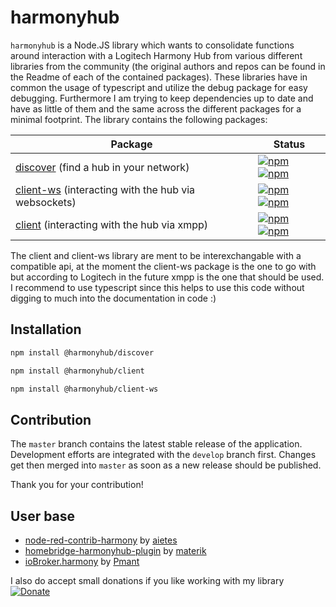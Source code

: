 # harmonyhub
`harmonyhub` is a Node.JS library which wants to consolidate functions around interaction with a Logitech Harmony Hub from various different libraries from the community (the original authors and repos can be found in the Readme of each of the contained packages). These libraries have in common the usage of typescript and utilize the debug package for easy debugging. Furthermore I am trying to keep dependencies up to date and have as little of them and the same across the different packages for a minimal footprint.
The library contains the following packages:

Package | Status
------------ | -------------
[discover](/packages/discover) (find a hub in your network) | [![npm](https://img.shields.io/npm/v/%40harmonyhub/discover.svg)](https://npmjs.com/%40harmonyhub%2Fdiscover) [![npm](https://img.shields.io/npm/dw/%40harmonyhub%2Fdiscover.svg)](https://npmjs.com/%40harmonyhub%2Fdiscover)
[client-ws](/packages/client-ws) (interacting with the hub via websockets) | [![npm](https://img.shields.io/npm/v/%40harmonyhub/client-ws.svg)](https://npmjs.com/%40harmonyhub%2Fclient-ws) [![npm](https://img.shields.io/npm/dw/%40harmonyhub%2Fclient-ws.svg)](https://npmjs.com/%40harmonyhub%2Fclient-ws)
[client](/packages/client) (interacting with the hub via xmpp) | [![npm](https://img.shields.io/npm/v/%40harmonyhub/client.svg)](https://npmjs.com/%40harmonyhub%2Fclient) [![npm](https://img.shields.io/npm/dw/%40harmonyhub%2Fclient.svg)](https://npmjs.com/%40harmonyhub%2Fclient)

The client and client-ws library are ment to be interexchangable with a compatible api, at the moment the client-ws package is the one to go with but according to Logitech in the future xmpp is the one that should be used.
I recommend to use typescript since this helps to use this code without digging to much into the documentation in code :)

## Installation
```bash
npm install @harmonyhub/discover

npm install @harmonyhub/client

npm install @harmonyhub/client-ws
```

## Contribution
The `master` branch contains the latest stable release of the application. Development efforts are integrated with the `develop` branch first. Changes get then merged into `master` as soon as a new release should be published.

Thank you for your contribution!

## User base
* [node-red-contrib-harmony](https://github.com/Aietes/node-red-contrib-harmony) by [aietes](https://github.com/Aietes)
* [homebridge-harmonyhub-plugin](https://github.com/materik/homebridge-harmonyhub-plugin) by [materik](https://github.com/materik)
* [ioBroker.harmony](https://github.com/Pmant/ioBroker.harmony) by [Pmant](https://github.com/Pmant)

I also do accept small donations if you like working with my library [![Donate](https://img.shields.io/badge/Donate-PayPal-green.svg)](https://paypal.me/AirBorne04)
